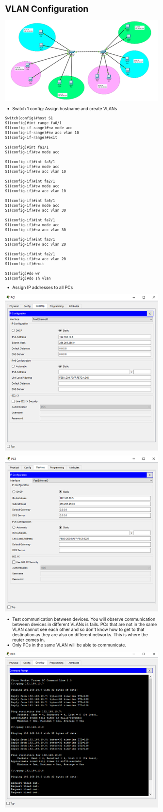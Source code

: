 # VLAN Configuration

![network topology](https://github.com/cyb3rv1k1ng/CCNA-LABS/blob/main/VLAN%20Configuration/network%20topology.png)



- Switch 1 config: Assign hostname and create VLANs
```
Switch(config)#host S1
S1(config)#int range fa0/1
S1(config-if-range)#sw mode acc
S1(config-if-range)#sw acc vlan 10
S1(config-if-range)#exit

S1(config)#int fa1/1
S1(config-if)#sw mode acc

S1(config-if)#int fa3/1
S1(config-if)#sw mode acc
S1(config-if)#sw acc vlan 10

S1(config-if)#int fa2/1
S1(config-if)#sw mode acc
S1(config-if)#sw acc vlan 10

S1(config-if)#int fa6/1
S1(config-if)#sw mode acc
S1(config-if)#sw acc vlan 30

S1(config-if)#int fa7/1
S1(config-if)#sw mode acc
S1(config-if)#sw acc vlan 30

S1(config-if)#int fa3/1
S1(config-if)#sw acc vlan 20

S1(config-if)#int fa2/1
S1(config-if)#sw acc vlan 20
S1(config-if)#exit

S1(config)#do wr
S1(config)#do sh vlan
```

- Assign IP addresses to all PCs

![IP Assignment](https://github.com/cyb3rv1k1ng/CCNA-LABS/blob/main/VLAN%20Configuration/IP%20configuration%201.png)

![IP Assignment](https://github.com/cyb3rv1k1ng/CCNA-LABS/blob/main/VLAN%20Configuration/IP%20configuration%202.png)

- Test communication between devices. You will observe communication between devices in different VLANs is fails. PCs that are not in the same VLAN cannot see each other and so don't know how to get to that destination as they are also on different networks. This is where the router comes in.
- Only PCs in the same VLAN will be able to communicate.

![Test communication](https://github.com/cyb3rv1k1ng/CCNA-LABS/blob/main/VLAN%20Configuration/ping%20test.png)


